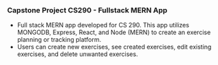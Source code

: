 ### Capstone Project CS290 - Fullstack MERN App
- Full stack MERN app developed for CS 290. This app utilizes MONGODB, Express, React, and Node (MERN) to create an exercise planning or tracking platform.
- Users can create new exercises, see created exercises, edit existing exercises, and delete unwanted exercises.

